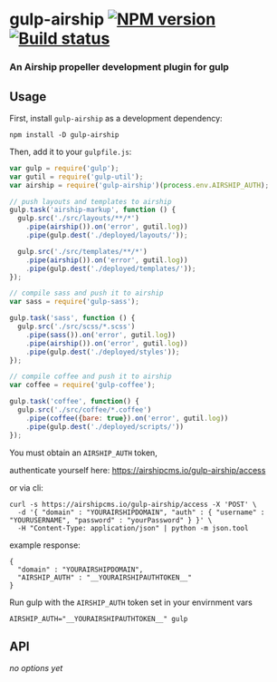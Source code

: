 # gulp-airship [![NPM version][npm-image]][npm-url] [![Build status][travis-image]][travis-url]
### An Airship propeller development plugin for gulp

## Usage

First, install `gulp-airship` as a development dependency:

```shell
npm install -D gulp-airship
```

Then, add it to your `gulpfile.js`:

```javascript
var gulp = require('gulp');
var gutil = require('gulp-util');
var airship = require('gulp-airship')(process.env.AIRSHIP_AUTH);

// push layouts and templates to airship
gulp.task('airship-markup', function () {
  gulp.src('./src/layouts/**/*')
    .pipe(airship()).on('error', gutil.log))
    .pipe(gulp.dest('./deployed/layouts/'));

  gulp.src('./src/templates/**/*')
    .pipe(airship()).on('error', gutil.log))
    .pipe(gulp.dest('./deployed/templates/'));
});

// compile sass and push it to airship
var sass = require('gulp-sass');

gulp.task('sass', function () {
  gulp.src('./src/scss/*.scss')
    .pipe(sass()).on('error', gutil.log))
    .pipe(airship()).on('error', gutil.log))
    .pipe(gulp.dest('./deployed/styles'));
});

// compile coffee and push it to airship
var coffee = require('gulp-coffee');

gulp.task('coffee', function() {
  gulp.src('./src/coffee/*.coffee')
    .pipe(coffee({bare: true}).on('error', gutil.log))
    .pipe(gulp.dest('./deployed/scripts/'))
});
```

You must obtain an `AIRSHIP_AUTH` token,

authenticate yourself here: https://airshipcms.io/gulp-airship/access

or via cli:

````
curl -s https://airshipcms.io/gulp-airship/access -X 'POST' \
  -d '{ "domain" : "YOURAIRSHIPDOMAIN", "auth" : { "username" : "YOURUSERNAME", "password" : "yourPassword" } }' \
  -H "Content-Type: application/json" | python -m json.tool
````

example response:

````
{
  "domain" : "YOURAIRSHIPDOMAIN",
  "AIRSHIP_AUTH" : "__YOURAIRSHIPAUTHTOKEN__"
}
````

Run gulp with the `AIRSHIP_AUTH` token set in your envirnment vars

````
AIRSHIP_AUTH="__YOURAIRSHIPAUTHTOKEN__" gulp
````

## API

_no options yet_


[travis-url]: http://travis-ci.org/AirshipCMS/gulp-airship
[travis-image]: https://secure.travis-ci.org/AirshipCMS/gulp-airship.svg?branch=master
[npm-url]: https://npmjs.org/package/gulp-airship
[npm-image]: https://badge.fury.io/js/gulp-airship.svg